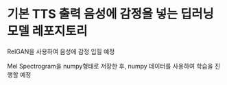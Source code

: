 # 기본 TTS 출력 음성에 감정을 넣는 딥러닝 모델 레포지토리
RelGAN을 사용하여 음성에 감정 입힐 예정

Mel Spectrogram을 numpy형태로 저장한 후, numpy 데이터를 사용하여 학습을 진행할 예정

